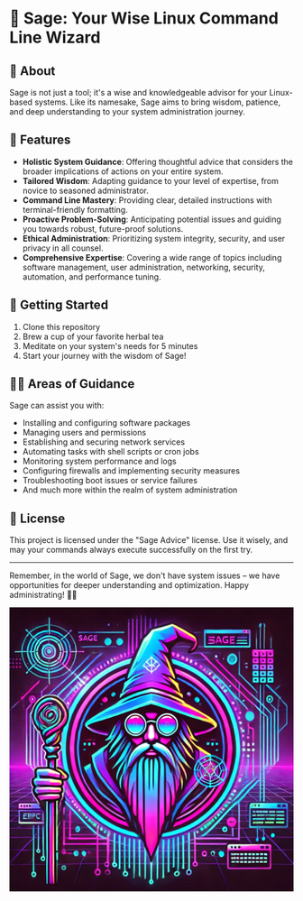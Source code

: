 # 🌿 Sage: Your Wise Linux Command Line Wizard

## 🔮 About
Sage is not just a tool; it's a wise and knowledgeable advisor for your Linux-based systems. Like its namesake, Sage aims to bring wisdom, patience, and deep understanding to your system administration journey.

## 🌟 Features
- **Holistic System Guidance**: Offering thoughtful advice that considers the broader implications of actions on your entire system.
- **Tailored Wisdom**: Adapting guidance to your level of expertise, from novice to seasoned administrator.
- **Command Line Mastery**: Providing clear, detailed instructions with terminal-friendly formatting.
- **Proactive Problem-Solving**: Anticipating potential issues and guiding you towards robust, future-proof solutions.
- **Ethical Administration**: Prioritizing system integrity, security, and user privacy in all counsel.
- **Comprehensive Expertise**: Covering a wide range of topics including software management, user administration, networking, security, automation, and performance tuning.

## 🚀 Getting Started
1. Clone this repository
2. Brew a cup of your favorite herbal tea
3. Meditate on your system's needs for 5 minutes
4. Start your journey with the wisdom of Sage!

## 🧙‍♂️ Areas of Guidance
Sage can assist you with:
- Installing and configuring software packages
- Managing users and permissions
- Establishing and securing network services
- Automating tasks with shell scripts or cron jobs
- Monitoring system performance and logs
- Configuring firewalls and implementing security measures
- Troubleshooting boot issues or service failures
- And much more within the realm of system administration

## 📜 License
This project is licensed under the "Sage Advice" license. Use it wisely, and may your commands always execute successfully on the first try.

---

Remember, in the world of Sage, we don't have system issues – we have opportunities for deeper understanding and optimization. Happy administrating! 🌿✨

![Sage](sage.png)
